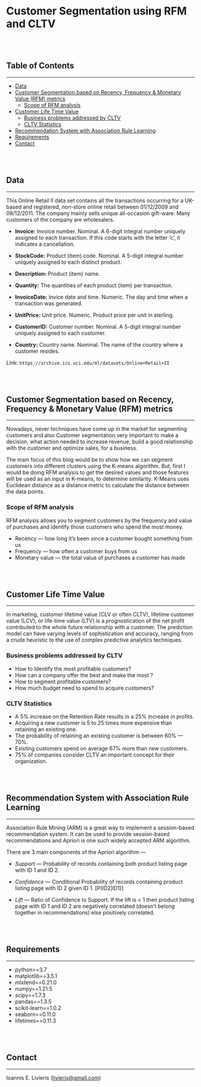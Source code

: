 # Customer Segmentation using RFM and CLTV
<br />
<br />

## Table of Contents
---

- [Data](#data)
- [Customer Segmentation based on Recency, Frequency & Monetary Value (RFM) metrics](#customer-segmentation-based-on-recency-frequency--monetary-value-rfm-metrics)
    - [Scope of RFM analysis](#scope-of-rfm-analysis)
- [Customer Life Time Value](#customer-life-time-value)
    - [Business problems addressed by CLTV](#business-problems-addressed-by-cltv)
    - [CLTV Statistics](#cltv-statistics)
- [Recommendation System with Association Rule Learning](#recommendation-system-with-association-rule-learning)
- [Requirements](#requirements)
- [Contact](#contact)


<br />
<br />

## Data
---

This Online Retail II data set contains all the transactions occurring for a UK-based and registered, non-store online retail between 01/12/2009 and 09/12/2011. The company mainly sells unique all-occasion gift-ware. Many customers of the company are wholesalers.

- **Invoice:** Invoice number. Nominal. A 6-digit integral number uniquely assigned to each transaction. If this code starts with the letter ‘c’, it indicates a cancellation.

- **StockCode:** Product (item) code. Nominal. A 5-digit integral number uniquely assigned to each distinct product.

- **Description:** Product (item) name.

- **Quantity:** The quantities of each product (item) per transaction.

- **InvoiceDate:** Invice date and time. Numeric. The day and time when a transaction was generated.

- **UnitPrice:** Unit price. Numeric. Product price per unit in sterling.

- **CustomerID:** Customer number. Nominal. A 5-digit integral number uniquely assigned to each customer.

- **Country:** Country name. Nominal. The name of the country where a customer resides.


Link: ``https://archive.ics.uci.edu/ml/datasets/Online+Retail+II``

<br />
<br />

## Customer Segmentation based on Recency, Frequency & Monetary Value (RFM) metrics
---

Nowadays, never techniques have come up in the market for segmenting customers and also Customer segmentation very important to make a decision, what action needed to increase revenue, build a good relationship with the customer and optimize sales, for a business. 

The main focus of this blog would be to show how we can segment customers into different clusters using the K-means algorithm. But, first I would be doing RFM analysis to get the desired values and those features will be used as an input in K-means, to determine similarity. K-Means uses Euclidean distance as a distance metric to calculate the distance between the data points.


### Scope of RFM analysis

RFM analysis allows you to segment customers by the frequency and value of purchases and identify those customers who spend the most money.

* Recency — how long it’s been since a customer bought something from us
* Frequency — how often a customer buys from us
* Monetary value — the total value of purchases a customer has made

<br />
<br />


## Customer Life Time Value
---

In marketing, customer lifetime value (CLV or often CLTV), lifetime customer value (LCV), or life-time value (LTV) is a prognostication of the net profit contributed to the whole future relationship with a customer. The prediction model can have varying levels of sophistication and accuracy, ranging from a crude heuristic to the use of complex predictive analytics techniques.


### Business problems addressed by CLTV

- How to Identify the most profitable customers?
- How can a company offer the best and make the most ?
- How to segment profitable customers?
- How much budget need to spend to acquire customers?


### CLTV Statistics

- A 5% increase on the Retention Rate results in a 25% increase in profits.
- Acquiring a new customer is 5 to 25 times more expensive than retaining an existing one. 
- The probability of retaining an existing customer is between 60% — 70%. 
- Existing customers spend on average 67% more than new customers. 
- 75% of companies consider CLTV an important concept for their organization. 

<br />
<br />


## Recommendation System with Association Rule Learning
---

Association Rule Mining (ARM) is a great way to implement a session-based recommendation system. It can be used to provide session-based recommendations and Apriori is one such widely accepted ARM algorithm.

There are 3 main components of the Apriori algorithm —

- *Support* — Probability of records containing both product listing page with ID 1 and ID 2.

- *Confidence* — Conditional Probability of records containing product listing page with ID 2 given ID 1. [P(ID2|ID1)]

- *Lift* — Ratio of Confidence to Support. If the lift is < 1 then product listing page with ID 1 and ID 2 are negatively correlated (doesn’t belong together in recommendations) else positively correlated.

<br />
<br />


## Requirements
---

- python>=3.7
- matplotlib==3.5.1
- mlxtend==0.21.0
- numpy==1.21.5
- scipy==1.7.3
- pandas==1.3.5
- scikit-learn==1.0.2
- seaborn==0.11.0
- lifetimes==0.11.3

<br />
<br />

## Contact
---

Ioannis E. Livieris (livieris@gmail.com)
